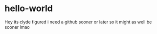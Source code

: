 # hello-world

Hey its clyde figured i need a github sooner or later so it might as well be sooner lmao
